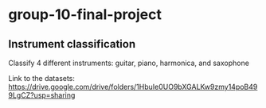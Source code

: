 # group-10-final-project

## Instrument classification

Classify 4 different instruments: guitar, piano, harmonica, and saxophone

Link to the datasets: https://drive.google.com/drive/folders/1HbuIe0UO9bXGALKw9zmy14poB499LgCZ?usp=sharing
